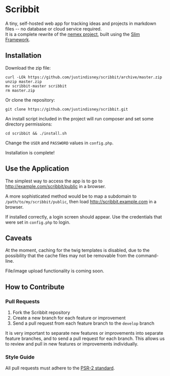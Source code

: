 # Scribbit

A tiny, self-hosted web app for tracking ideas and projects in markdown files -- no database or cloud service required.  
It is a complete rewrite of the [nemex project](https://github.com/neonelephantstudio/nemex), built using the [Slim Framework](https://github.com/slimphp/Slim).

## Installation

Download the zip file:

    curl -LOk https://github.com/justindisney/scribbit/archive/master.zip 
    unzip master.zip
    mv scribbit-master scribbit
    rm master.zip

Or clone the repository:

    git clone https://github.com/justindisney/scribbit.git

An install script included in the project will run composer and set some directory permissions:

    cd scribbit && ./install.sh

Change the `USER` and `PASSWORD` values in `config.php`.

Installation is complete!

## Use the Application

The simplest way to access the app is to go to http://example.com/scribbit/public in a browser.

A more sophisticated method would be to map a subdomain to `/path/to/my/scribbit/public`, then load http://scribbit.example.com in a browser.

If installed correctly, a login screen should appear. Use the credentials that were set in `config.php` to login.

## Caveats

At the moment, caching for the twig templates is disabled, due to the possibility that the cache files may not be removable from the command-line.

File/image upload functionality is coming soon.

## How to Contribute

### Pull Requests

1. Fork the Scribbit repository
2. Create a new branch for each feature or improvement
3. Send a pull request from each feature branch to the `develop` branch

It is very important to separate new features or improvements into separate feature branches, and to send a
pull request for each branch. This allows us to review and pull in new features or improvements individually.

### Style Guide

All pull requests must adhere to the [PSR-2 standard](https://github.com/php-fig/fig-standards/blob/master/accepted/PSR-2-coding-style-guide.md).
